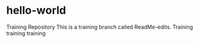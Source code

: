 # hello-world
Training Repository
This is a training branch called ReadMe-edits.
Training training training
